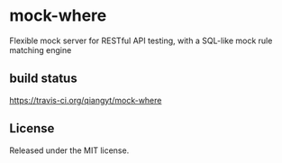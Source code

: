 # mock-where
Flexible mock server for RESTful API testing, with a SQL-like mock rule matching engine

## build status

https://travis-ci.org/qiangyt/mock-where

## License
Released under the MIT license.
